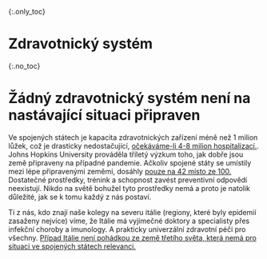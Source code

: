 {:.only_toc}
# Zdravotnický systém

{:.no_toc}
# Žádný zdravotnický systém není na nastávající situaci připraven

Ve spojených státech je kapacita zdravotnických zařízení méně než 1 milion lůžek, což je drasticky nedostačující, [očekáváme-li 4-8 milion hospitalizací.](https://www.bloomberg.com/opinion/articles/2020-03-05/how-bad-is-the-coronavirus-let-s-compare-with-sars-ebola-flu). Johns Hopkins University prováděla tříletý výzkum toho, jak dobře jsou země připraveny na případné pandemie. Ačkoliv spojené státy se umístily mezi lépe připravenými zeměmi, dosáhly [pouze na 42 místo ze 100.](https://jhu.pure.elsevier.com/en/publications/pandemic-influenza-and-major-disease-outbreak-preparedness-in-us--7) Dostatečné prostředky, trénink a schopnost zavést preventivní odpovědí neexistují. Nikdo na světě bohužel tyto prostředky nemá a proto je natolik důležité, jak se k tomu každý z nás postaví.

Ti z nás, kdo znají naše kolegy na severu itálie (regiony, které byly epidemií zasaženy nejvíce) víme, že Itálie má vyjímečné doktory a specialisty přes infekční choroby a imunology. A prakticky univerzální zdravotní péči pro všechny. [Případ Itálie není pohádkou ze země třetího světa, která nemá pro situaci ve spojených státech relevanci.](https://twitter.com/drkomanduri/status/1236720751073546240)
